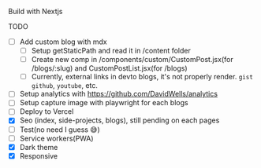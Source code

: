 
Build with Nextjs 

TODO
- [ ] Add custom blog with mdx
    - [ ] Setup getStaticPath and read it in /content folder
    - [ ] Create new comp in /components/custom/CustomPost.jsx(for /blogs/:slug) and CustomPostList.jsx(for /blogs)
    - [ ] Currently, external links in devto blogs, it's not properly render. `gist github`, `youtube`, etc. 
- [ ] Setup analytics with https://github.com/DavidWells/analytics
- [ ] Setup capture image with playwright for each blogs
- [ ] Deploy to Vercel
- [X] Seo (index, side-projects, blogs), still pending on each pages
- [ ] Test(no need I guess 😅)
- [ ] Service workers(PWA)
- [X] Dark theme
- [X] Responsive
